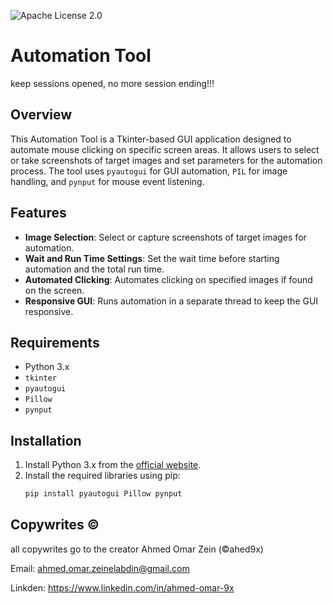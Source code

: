 ![Apache License 2.0](https://img.shields.io/badge/license-Apache%202.0-blue.svg)
# Automation Tool
keep sessions opened, no more session ending!!!
## Overview
This Automation Tool is a Tkinter-based GUI application designed to automate mouse clicking on specific screen areas. It allows users to select or take screenshots of target images and set parameters for the automation process. The tool uses `pyautogui` for GUI automation, `PIL` for image handling, and `pynput` for mouse event listening.


## Features
- **Image Selection**: Select or capture screenshots of target images for automation.
- **Wait and Run Time Settings**: Set the wait time before starting automation and the total run time.
- **Automated Clicking**: Automates clicking on specified images if found on the screen.
- **Responsive GUI**: Runs automation in a separate thread to keep the GUI responsive.

## Requirements
- Python 3.x
- `tkinter`
- `pyautogui`
- `Pillow`
- `pynput`

## Installation
1. Install Python 3.x from the [official website](https://www.python.org/).
2. Install the required libraries using pip:
   ```bash
   pip install pyautogui Pillow pynput


## Copywrites ©
all copywrites go to the creator Ahmed Omar Zein (©ahed9x)

Email: ahmed.omar.zeinelabdin@gmail.com

Linkden: https://www.linkedin.com/in/ahmed-omar-9x

